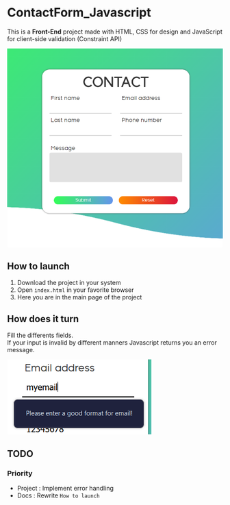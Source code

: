 # ContactForm_Javascript
This is a **Front-End** project made with HTML, CSS for design and JavaScript for  client-side validation (Constraint API)

![Contact form](/assets/readme/contact-form.png)

## How to launch
1. Download the project in your system
2. Open `index.html` in your favorite browser
3. Here you are in the main page of the project

## How does it turn
Fill the differents fields.  
If your input is invalid by different manners Javascript returns you an error message.

![Bad email format](/assets/readme/novalid-input.png)

## TODO
### Priority
- Project : Implement error handling
- Docs : Rewrite `How to launch`


